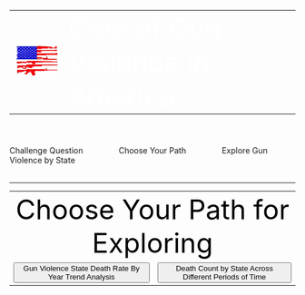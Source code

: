 <link rel="stylesheet" href="https://www.w3schools.com/w3css/4/w3.css">
<style>

.axis path{
    stroke:black;
    stroke-width:2px ;
}  

.axis line{
   stroke: black;
   stroke-width: 1.5px;
}
 
.axis text{
    fill: black;
    font-weight: bold;
    font-size: 14px;
    font-family:"Arial Black", Gadget, sans-serif;
}

.legend text{
    fill:  black;
    font-family:"Arial Black", Gadget, sans-serif;
}

.body {
  font-family: 'Courier New', monospace;
}

.banner{
width:100%;
height: 200px;
margin:7px auto;
-moz-box-shadow: 0 1px 3px rgba(0,0,0,0.5);
-webkit-box-shadow: 0 1px 3px rgba(0,0,0,0.5);
-moz-border-radius: 15px;
-webkit-border-radius: 15px;

}

.banner0{ background: #0066cc  url(banner0.png) no-repeat center left;
 }
 
.cells {
  fill: #bf3737;
}

.label {
  text-anchor: start;
  font: 24px sans-serif;
}
 
 .slidecontainer {
  width: 90%; /* Width of the outside container */
}

/* The slider itself */
.slider {
  -webkit-appearance: none;  /* Override default CSS styles */
  appearance: none;
  width: 100%; /* Full-width */
  height: 25px; /* Specified height */
  background: #d3d3d3; /* Grey background */
  outline: none; /* Remove outline */
  opacity: 0.7; /* Set transparency (for mouse-over effects on hover) */
  -webkit-transition: .2s; /* 0.2 seconds transition on hover */
  transition: opacity .2s;
}

/* Mouse-over effects */
.slider:hover {
  opacity: 1; /* Fully shown on mouse-over */
}

/* The slider handle (use -webkit- (Chrome, Opera, Safari, Edge) and -moz- (Firefox) to override default look) */
.slider::-webkit-slider-thumb {
  -webkit-appearance: none; /* Override default look */
  appearance: none;
  width: 25px; /* Set a specific slider handle width */
  height: 25px; /* Slider handle height */
  background: #0066cc; /* Green background */
  cursor: pointer; /* Cursor on hover */
}

.slider::-moz-range-thumb {
  width: 25px; /* Set a specific slider handle width */
  height: 25px; /* Slider handle height */
  background: #04AA6D; /* Green background */
  cursor: pointer; /* Cursor on hover */
}

.button {
  transition-duration: 0.4s;
}

.button:hover {
  background-color: #4CAF50; /* Green */
  color: white;
}

.button2 {
  background-color: white;
  color: black;
  border: 2px solid #008CBA;
  font-size: 40px;
}

.button2:hover {
  background-color: #008CBA;
  color: white;
}

.axis path{
  stroke:black;
  stroke-width:2px ;
}  

.axis line{
  stroke: black;
  stroke-width: 1.5px;
}
 
.axis text{
  fill: black;
  font-weight: bold;
  font-size: 14px;
  font-family:"Arial Black", Gadget, sans-serif;
}

.legend text{
   fill:  black;
   font-family:"Arial Black", Gadget, sans-serif;
}https://jsfiddle.net/#run
</style>


<table >
<tr>
<td><img src="images.png"></td>
<td style="vertical-align: middle;" class="banner banner0">
    <font size="10" color="#ffffff">Cost of Gun Violence in America </font>
</td>
</tr>
</table>
<br>

<div>

<div class="w3-light-grey" style="width:700px;">
  <div class="w3-blue" style="height:24px;width:100%"></div>
</div>
<div>Challenge Question &nbsp;&nbsp;&nbsp;&nbsp;&nbsp;&nbsp;&nbsp;&nbsp;&nbsp;&nbsp;&nbsp;&nbsp;&nbsp;&nbsp;&nbsp;Choose Your Path &nbsp;&nbsp;&nbsp;&nbsp;&nbsp;&nbsp;&nbsp;&nbsp;&nbsp;&nbsp;&nbsp;&nbsp;&nbsp;&nbsp;&nbsp;Explore Gun Violence by State</div>

</div><br>
<div><hr></div>

<table width="1600" height="900" border="0" style="text-align:center;">
<tr>
<td align="middle" colspan="4">
 <font size="10" color="black">Choose Your Path for Exploring</font>
 </td>
</tr>
<tr>
<td style="vertical-align:top;text-align:center;">
 <button id="btn1" class="button2" onclick="location.href = 'https://riyazomran.github.io/cs419-narrative-visualization/scene2';">Gun Violence State Death Rate By Year Trend Analysis</button>
 </td>
<td style="vertical-align:top;;text-align:center;"> <button id="btn2" class="button2" onclick="location.href = 'https://riyazomran.github.io/cs419-narrative-visualization/sc3';">Death Count by State Across Different Periods of Time</button>
</td>
</tr>
</table>

